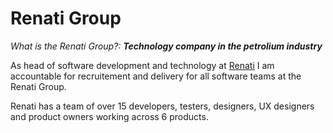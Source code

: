 # Renati Group

*What is the Renati Group?:* ***Technology company in the petrolium industry***  

As head of software development and technology at [Renati](https://www.renati.co.za) I am accountable for recruitement and delivery for all software teams at the Renati Group.

Renati has a team of over 15 developers, testers, designers, UX designers and product owners working across 6 products.